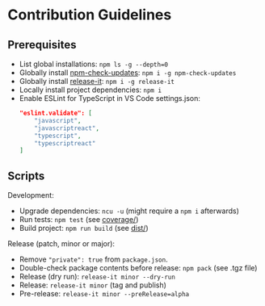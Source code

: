 # Contribution Guidelines

## Prerequisites

* List global installations: `npm ls -g --depth=0`
* Globally install [npm-check-updates](https://github.com/tjunnone/npm-check-updates): `npm i -g npm-check-updates`
* Globally install [release-it](https://github.com/release-it/release-it): `npm i -g release-it`
* Locally install project dependencies: `npm i`
* Enable ESLint for TypeScript in VS Code settings.json:
    ```json
    "eslint.validate": [
        "javascript",
        "javascriptreact",
        "typescript",
        "typescriptreact"
    ]
    ```

## Scripts

Development:

* Upgrade dependencies: `ncu -u` (might require a `npm i` afterwards)
* Run tests: `npm test` (see [coverage/](./coverage/lcov-report/index.ts.html))
* Build project: `npm run build` (see [dist/](./dist/))

Release (patch, minor or major):

* Remove `"private": true` from `package.json`.
* Double-check package contents before release: `npm pack` (see .tgz file)
* Release (dry run): `release-it minor --dry-run`
* Release: `release-it minor` (tag and publish)
* Pre-release: `release-it minor --preRelease=alpha`
